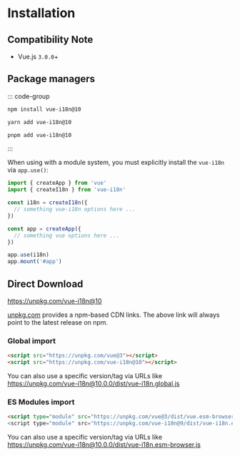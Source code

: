 # Installation


## Compatibility Note

- Vue.js `3.0.0`+

## Package managers

::: code-group

```sh [npm]
npm install vue-i18n@10
```

```sh [yarn]
yarn add vue-i18n@10
```

```sh [pnpm]
pnpm add vue-i18n@10
```

:::

When using with a module system, you must explicitly install the `vue-i18n`
via `app.use()`:


```js
import { createApp } from 'vue'
import { createI18n } from 'vue-i18n'

const i18n = createI18n({
  // something vue-i18n options here ...
})

const app = createApp({
  // something vue options here ...
})

app.use(i18n)
app.mount('#app')
```


## Direct Download

<https://unpkg.com/vue-i18n@10>

[unpkg.com](https://unpkg.com) provides a npm-based CDN links. The above link will always point to the latest release on npm.

### Global import

```html
<script src="https://unpkg.com/vue@3"></script>
<script src="https://unpkg.com/vue-i18n@10"></script>
```

You can also use a specific version/tag via URLs like <https://unpkg.com/vue-i18n@10.0.0/dist/vue-i18n.global.js>

### ES Modules import

```html
<script type="module" src="https://unpkg.com/vue@3/dist/vue.esm-browser.js">
<script type="module" src="https://unpkg.com/vue-i18n@9/dist/vue-i18n.esm-browser.js">
```

You can also use a specific version/tag via URLs like <https://unpkg.com/vue-i18n@10.0.0/dist/vue-i18n.esm-browser.js>

